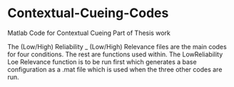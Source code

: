 # Contextual-Cueing-Codes
Matlab Code for Contextual Cueing Part of Thesis work

The (Low/High) Reliability _ (Low/High) Relevance files are the main codes for four conditions. The rest are functions used within. The LowReliability Loe Relevance function is to be run first which generates a base configuration as a .mat file which is used when the three other codes are run.
